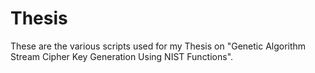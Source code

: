 # Thesis
These are the various scripts used for my Thesis on "Genetic Algorithm Stream Cipher Key Generation Using NIST Functions".

